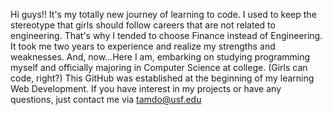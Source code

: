 Hi guys!!
It's my totally new journey of learning to code.
I used to keep the stereotype that girls should follow careers that are not related to engineering. That's why I tended to choose Finance instead of Engineering. It took me two years to experience and realize my strengths and weaknesses. And, now...Here I am, embarking on studying programming myself and officially majoring in Computer Science at college. (Girls can code, right?)
This GitHub was established at the beginning of my learning Web Development. If you have interest in my projects or have any questions, just contact me via tamdo@usf.edu


